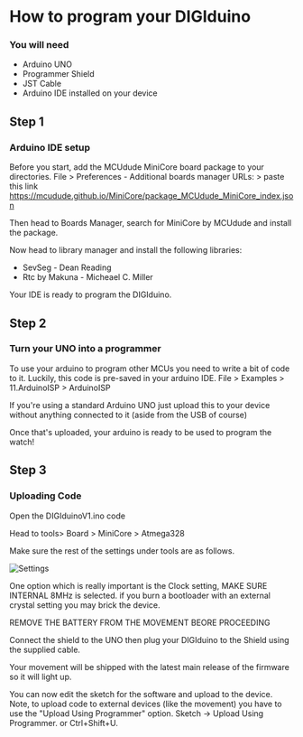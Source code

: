 # How to program your DIGIduino

### You will need
  * Arduino UNO
  * Programmer Shield 
  * JST Cable
  * Arduino IDE installed on your device

## Step 1

### Arduino IDE setup

Before you start, add the MCUdude MiniCore board package to your directories.
File > Preferences - Additional boards manager URLs: > paste this link https://mcudude.github.io/MiniCore/package_MCUdude_MiniCore_index.json

Then head to Boards Manager, search for MiniCore by MCUdude and install the package.

Now head to library manager and install the following libraries:

  * SevSeg - Dean Reading
  * Rtc by Makuna - Micheael C. Miller

Your IDE is ready to program the DIGIduino.

## Step 2

### Turn your UNO into a programmer

To use your arduino to program other MCUs you need to write a bit of code to it. Luckily, this code is pre-saved in your arduino IDE. 
File > Examples > 11.ArduinoISP > ArduinoISP

If you're using a standard Arduino UNO just upload this to your device without anything connected to it (aside from the USB of course)

Once that's uploaded, your arduino is ready to be used to program the watch! 

## Step 3

### Uploading Code

Open the DIGIduinoV1.ino code

Head to tools> Board > MiniCore > Atmega328

Make sure the rest of the settings under tools are as follows. 

![Settings](https://github.com/theprintablewatch/DIGIduino/blob/7ab9fe13d00a81972d000b0a8e99d536001d90a6/Media/Bootloader%20Settings.jpg)

One option which is really important is the Clock setting, MAKE SURE INTERNAL 8MHz is selected. if you burn a bootloader with an external crystal setting you may brick the device.

REMOVE THE BATTERY FROM THE MOVEMENT BEORE PROCEEDING 

Connect the shield to the UNO then plug your DIGIduino to the Shield using the supplied cable.

Your movement will be shipped with the latest main release of the firmware so it will light up. 

You can now edit the sketch for the software and upload to the device. Note, to upload code to external devices (like the movement) you have to use the "Upload Using Programmer" option. Sketch -> Upload Using Programmer. or Ctrl+Shift+U.
